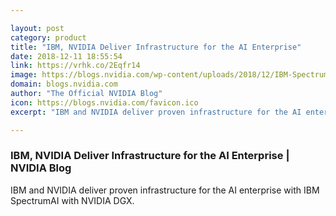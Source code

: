 ```yaml
---

layout: post
category: product
title: "IBM, NVIDIA Deliver Infrastructure for the AI Enterprise"
date: 2018-12-11 18:55:54
link: https://vrhk.co/2Eqfr14
image: https://blogs.nvidia.com/wp-content/uploads/2018/12/IBM-SpectrumAI-with-NVIDIA-DGX-1.jpeg
domain: blogs.nvidia.com
author: "The Official NVIDIA Blog"
icon: https://blogs.nvidia.com/favicon.ico
excerpt: "IBM and NVIDIA deliver proven infrastructure for the AI enterprise with IBM SpectrumAI with NVIDIA DGX."

---
```


### IBM, NVIDIA Deliver Infrastructure for the AI Enterprise | NVIDIA Blog

IBM and NVIDIA deliver proven infrastructure for the AI enterprise with IBM SpectrumAI with NVIDIA DGX.